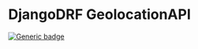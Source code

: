 # DjangoDRF GeolocationAPI
[![Generic badge](https://img.shields.io/badge/Developed_with-Python_3.8-blue.svg)]()
